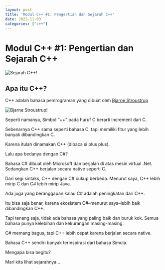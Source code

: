 ```yaml
---
layout: post
title: 'Modul C++ #1: Pengertian dan Sejarah C++'
date: 2022-11-03
categories: ["c++"]
---
```


# Modul C++ #1: Pengertian dan Sejarah C++

![Sejarah C++!](https://i.postimg.cc/85fsR93x/HERO-C-Sejarah-C.jpg "Sejarah C++")

## Apa itu C++?

C++ adalah bahasa pemrograman yang dibuat oleh <a href="https://id.wikipedia.org/wiki/Bjarne_Stroustrup">Bjarne Stroustrup</a>

![Bjarne Stroustrup!](https://upload.wikimedia.org/wikipedia/commons/d/da/BjarneStroustrup.jpg "Bjarne Stroustrup")

Seperti namanya, Simbol “++” pada huruf C berarti increment dari C.

Sebenarnya C++ sama seperti bahasa C, tapi memiliki fitur yang lebih banyak dibandingkan C.

Karena itulah dinamakan C++ (dibaca si plus plus).

Lalu apa bedanya dengan C#?

Bahasa C# dibuat oleh Microsoft dan berjalan di atas mesin virtual .Net. Sedangkan C++ berjalan secara native seperti C.

Dari segi sintaks, C++ dengan C# cukup berbeda. Menurut saya, C++ lebih mirip C dan C# lebih mirip Java.

Ada juga yang beranggapan kalau C# adalah peningkatan dari C++.


Itu bisa saja benar, karena ekosistem C#–menurut saya–lebih baik dibandingkan C++.

Tapi tenang saja, tidak ada bahasa yang paling baik dan buruk kok. Semua bahasa punya kelebihan dan kekurangan masing-masing.

C# memang bagus, tapi C++ lebih cepat karena berjalan secara native.

Bahasa C++ sendiri banyak terinspirasi dari bahasa Simula.

Mengapa bisa begitu?

Mari kita lihat sejarahnya…
